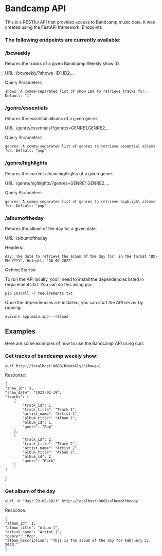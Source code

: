 # Bandcamp API

This is a RESTful API that provides access to Bandcamp music data. It was created using the FastAPI framework.
Endpoints

### The following endpoints are currently available:
### /bcweekly

Returns the tracks of a given Bandcamp Weekly show ID.

URL: /bcweekly/?shows=ID1,ID2,...

Query Parameters:

    shows: A comma-separated list of show IDs to retrieve tracks for. Default: "1"

### /genre/essentials

Returns the essential albums of a given genre.

URL: /genre/essentials/?genres=GENRE1,GENRE2,...

Query Parameters:

    genres: A comma-separated list of genres to retrieve essential albums for. Default: "pop"

### /genre/highlights

Returns the current album highlights of a given genre.

URL: /genre/highlights/?genres=GENRE1,GENRE2,...

Query Parameters:

    genres: A comma-separated list of genres to retrieve highlight albums for. Default: "pop"

### /albumoftheday

Returns the album of the day for a given date.

URL: /albumoftheday

Headers:

    day: The date to retrieve the album of the day for, in the format "DD-MM-YYYY". Default: "30-09-2022"

Getting Started

To run the API locally, you'll need to install the dependencies listed in requirements.txt. You can do this using pip:

    pip install -r requirements.txt

Once the dependencies are installed, you can start the API server by running:

    uvicorn app.main:app --reload

## Examples

Here are some examples of how to use the Bandcamp API using curl.

### Get tracks of bandcamp weekly show:

    curl http://localhost:8000/bcweekly/?shows=1

Response:

    {
    "show_id": 1,
    "show_date": "2023-02-19",
    "tracks": [
        {
            "track_id": 1,
            "track_title": "Track 1",
            "artist_name": "Artist 1",
            "album_title": "Album 1",
            "album_id": 1,
            "genre": "Pop"
        },
        {
            "track_id": 2,
            "track_title": "Track 2",
            "artist_name": "Artist 2",
            "album_title": "Album 2",
            "album_id": 2,
            "genre": "Rock"
        }
    ]
}


### Get album of the day

    curl -H "day: 23-02-2023" http://localhost:8000/albumoftheday

Response:

    {
    "album_id": 1,
    "album_title": "Album 1",
    "artist_name": "Artist 1",
    "genre": "Pop",
    "album_description": "This is the album of the day for February 23, 2023."
    }